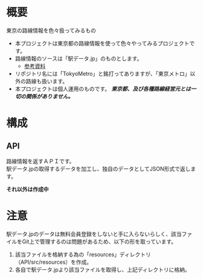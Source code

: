 # 概要
東京の路線情報を色々扱ってみるもの

- 本プロジェクトは東京都の路線情報を使って色々やってみるプロジェクトです。
- 路線情報のソースは「駅データ.jp」のものとします。
  -  [参考資料](https://qiita.com/saka1029/items/55a9eff302864d307ec7)
- リポジトリ名には「TokyoMetro」と銘打ってありますが、「東京メトロ」以外の路線も扱います。
- 本プロジェクトは個人運用のものです。 ***東京都、及び各種路線経営元とは一切の関係がありません。***

# 構成
## API
路線情報を返すＡＰＩです。  
駅データ.jpの取得するデータを加工し、独自のデータとしてJSON形式で返します。  

**それ以外は作成中**

# 注意
駅データ.jpのデータは無料会員登録をしないと手に入らないらしく、該当ファイルをGit上で管理するのは問題があるため、以下の形を取っています。  

1. 該当ファイルを格納する為の「resources」ディレクトリ（API/src/resources）を作成。
1. 各自で駅データ.jpより該当ファイルを取得し、上記ディレクトリに格納。

